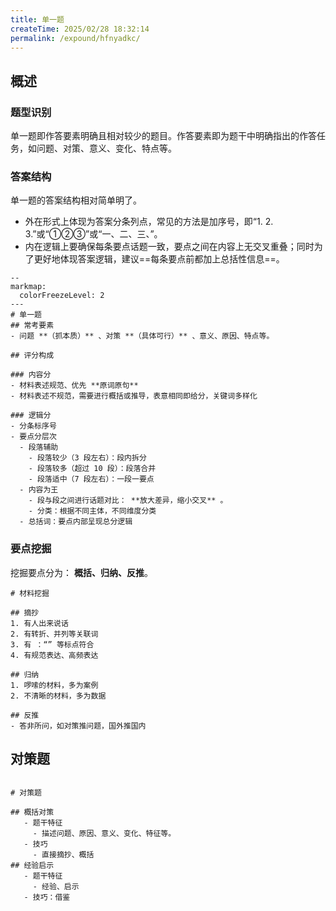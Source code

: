 ```yaml
---
title: 单一题
createTime: 2025/02/28 18:32:14
permalink: /expound/hfnyadkc/
---
```

## 概述

### 题型识别
单一题即作答要素明确且相对较少的题目。作答要素即为题干中明确指出的作答任务，如问题、对策、意义、变化、特点等。

### 答案结构
单一题的答案结构相对简单明了。
- 外在形式上体现为答案分条列点，常见的方法是加序号，即“1. 2. 3.”或“①②③”或“一、二、三、”。
- 内在逻辑上要确保每条要点话题一致，要点之间在内容上无交叉重叠；同时为了更好地体现答案逻辑，建议==每条要点前都加上总括性信息==。

```markmap
--
markmap:
  colorFreezeLevel: 2
---
# 单一题
## 常考要素
- 问题 **（抓本质）** 、对策 **（具体可行）** 、意义、原因、特点等。

## 评分构成

### 内容分
- 材料表述规范、优先 **原词原句**
- 材料表述不规范，需要进行概括或推导，表意相同即给分，关键词多样化

### 逻辑分
- 分条标序号
- 要点分层次
  - 段落辅助
    - 段落较少（3 段左右）：段内拆分
    - 段落较多（超过 10 段）：段落合并
    - 段落适中（7 段左右）：一段一要点
  - 内容为王
    - 段与段之间进行话题对比： **放大差异，缩小交叉** 。
    - 分类：根据不同主体，不同维度分类
  - 总括词：要点内部呈现总分逻辑

```

### 要点挖掘

挖掘要点分为： **概括、归纳、反推**。

```markmap
# 材料挖掘

## 摘抄
1. 有人出来说话
2. 有转折、并列等关联词
3. 有 ：“” 等标点符合
4. 有规范表达、高频表达

## 归纳
1. 啰嗦的材料，多为案例
2. 不清晰的材料，多为数据

## 反推
- 答非所问，如对策推问题，国外推国内

```


## 对策题

```markmap

# 对策题

## 概括对策
   - 题干特征
     - 描述问题、原因、意义、变化、特征等。
   - 技巧
     - 直接摘抄、概括
## 经验启示
   - 题干特征
     - 经验、启示
   - 技巧：借鉴
```
